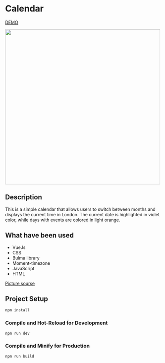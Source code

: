 # Calendar
[DEMO](https://sveta-kryukova.github.io/calendarVue/)

<img src="https://user-images.githubusercontent.com/116656921/227159014-b60390b3-ef00-49c5-b724-1c7a039dc25d.jpg" width="500">

## Description
<p> This is a simple calendar that allows users to switch between months and displays the current time in London. The current date is highlighted in violet color, while days with events are colored in light orange.</p>

## What have been used
<ul>
<li>VueJs</li>
<li>CSS</li>
<li>Bulma library</li>
<li>Moment-timezone</li>
<li>JavaScript</li>
<li>HTML</li>
</ul>

[Picture sourse](https://designstripe.com/search/illustrations)

## Project Setup

```sh
npm install
```

### Compile and Hot-Reload for Development

```sh
npm run dev
```

### Compile and Minify for Production

```sh
npm run build
```
